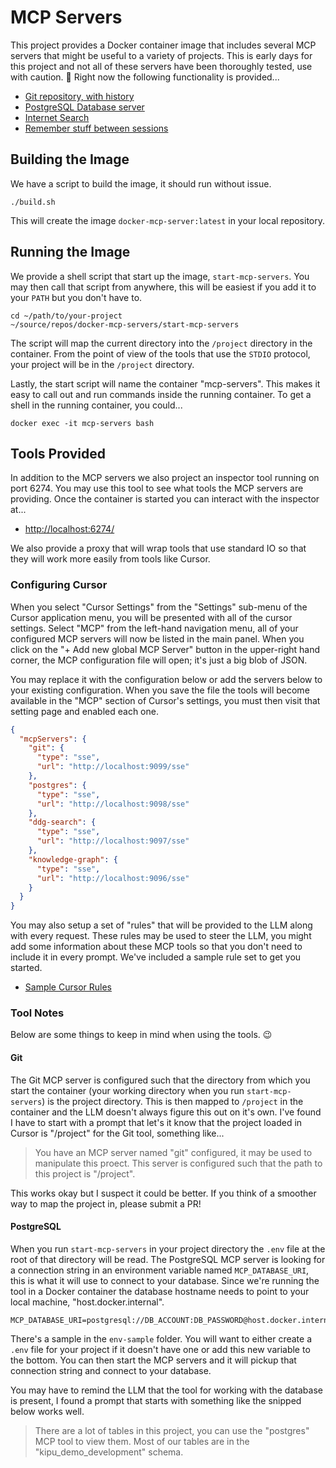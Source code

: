# MCP Servers

This project provides a Docker container image that includes several MCP servers that might be useful to a variety of projects. This is early days for this project and not all of these servers have been thoroughly tested, use with caution. 🧯 Right now the following functionality is provided...

* [Git repository, with history](https://github.com/cyanheads/git-mcp-server)
* [PostgreSQL Database server](https://github.com/cyanheads/git-mcp-server)
* [Internet Search](https://github.com/nickclyde/duckduckgo-mcp-server)
* [Remember stuff between sessions](https://github.com/shaneholloman/mcp-knowledge-graph)

## Building the Image

We have a script to build the image, it should run without issue.

    ./build.sh

This will create the image `docker-mcp-server:latest` in your local repository.

## Running the Image

We provide a shell script that start up the image, `start-mcp-servers`. You may then call that script from anywhere, this will be easiest if you add it to your `PATH` but you don't have to.

    cd ~/path/to/your-project
    ~/source/repos/docker-mcp-servers/start-mcp-servers

The script will map the current directory into the `/project` directory in the container. From the point of view of the tools that use the `STDIO` protocol, your project will be in the `/project` directory.

Lastly, the start script will name the container "mcp-servers". This makes it easy to call out and run commands inside the running container. To get a shell in the running container, you could...

    docker exec -it mcp-servers bash

## Tools Provided

In addition to the MCP servers we also project an inspector tool running on port 6274. You may use this tool to see what tools the MCP servers are providing. Once the container is started you can interact with the inspector at...

* [http://localhost:6274/](http://localhost:6274/)

We also provide a proxy that will wrap tools that use standard IO so that they will work more easily from tools like Cursor.

### Configuring Cursor

When you select "Cursor Settings" from the "Settings" sub-menu of the Cursor application menu, you will be presented with all of the cursor settings. Select "MCP" from the left-hand navigation menu, all of your configured MCP servers will now be listed in the main panel. When you click on the "+ Add new global MCP Server" button in the upper-right hand corner, the MCP configuration file will open; it's just a big blob of JSON.

You may replace it with the configuration below or add the servers below to your existing configuration. When you save the file the tools will become available in the "MCP" section of Cursor's settings, you must then visit that setting page and enabled each one.

```json
{
  "mcpServers": {
    "git": {
      "type": "sse",
      "url": "http://localhost:9099/sse"
    },
    "postgres": {
      "type": "sse",
      "url": "http://localhost:9098/sse"
    },
    "ddg-search": {
      "type": "sse",
      "url": "http://localhost:9097/sse"
    },
    "knowledge-graph": {
      "type": "sse",
      "url": "http://localhost:9096/sse"
    }
  }
}
```

You may also setup a set of "rules" that will be provided to the LLM along with every request. These rules may be used to steer the LLM, you might add some information about these MCP tools so that you don't need to include it in every prompt. We've included a sample rule set to get you started.
* [Sample Cursor Rules](rules-example.md)

### Tool Notes

Below are some things to keep in mind when using the tools. 😉

#### Git

The Git MCP server is configured such that the directory from which you start the container (your working directory when you run `start-mcp-servers`) is the project directory. This is then mapped to `/project` in the container and the LLM doesn't always figure this out on it's own. I've found I have to start with a prompt that let's it know that the project loaded in Cursor is "/project" for the Git tool, something like...

> You have an MCP server named "git" configured, it may be used to manipulate this proect. This server is configured such that the path to this project is "/project".

This works okay but I suspect it could be better. If you think of a smoother way to map the project in, please submit a PR!

#### PostgreSQL

When you run `start-mcp-servers` in your project directory the `.env` file at the root of that directory will be read. The PostgreSQL MCP server is looking for a connection string in an environment variable named `MCP_DATABASE_URI`, this is what it will use to connect to your database. Since we're running the tool in a Docker container the database hostname needs to point to your local machine, "host.docker.internal".

    MCP_DATABASE_URI=postgresql://DB_ACCOUNT:DB_PASSWORD@host.docker.internal:5432/DB_NAME

There's a sample in the `env-sample` folder. You will want to either create a `.env` file for your project if it doesn't have one or add this new variable to the bottom. You can then start the MCP servers and it will pickup that connection string and connect to your database.

You may have to remind the LLM that the tool for working with the database is present, I found a prompt that starts with something like the snipped below works well.

> There are a lot of tables in this project, you can use the "postgres" MCP tool to view them. Most of our tables are in the "kipu_demo_development" schema.
